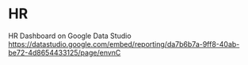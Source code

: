 # HR
HR Dashboard on Google Data Studio
https://datastudio.google.com/embed/reporting/da7b6b7a-9ff8-40ab-be72-4d8654433125/page/envnC
